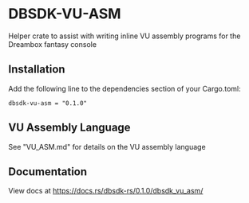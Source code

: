 # DBSDK-VU-ASM
Helper crate to assist with writing inline VU assembly programs for the Dreambox fantasy console

## Installation
Add the following line to the dependencies section of your Cargo.toml:

```
dbsdk-vu-asm = "0.1.0"
```

## VU Assembly Language
See "VU_ASM.md" for details on the VU assembly language

## Documentation
View docs at https://docs.rs/dbsdk-rs/0.1.0/dbsdk_vu_asm/